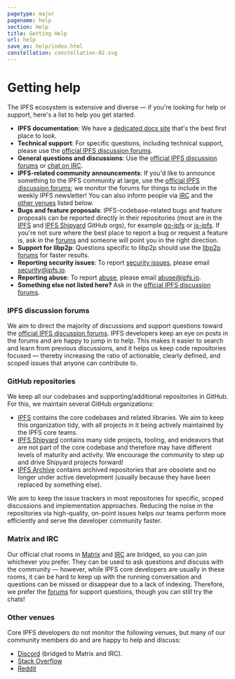 ```yaml
---
pagetype: major
pagename: help
section: Help
title: Getting Help
url: help
save_as: help/index.html
constellation: constellation-02.svg
---
```


# Getting help

<p class="lead"> The IPFS ecosystem is extensive and diverse — if you're looking for help or support, here's a list to help you get started.</p>

* **IPFS documentation**: We have a [dedicated docs site](https://docs-beta.ipfs.io) that's the best first place to look.
* **Technical support**: For specific questions, including technical support, please use the [official IPFS discussion forums](https://discuss.ipfs.io).
* **General questions and discussions**: Use the [official IPFS discussion forums](https://discuss.ipfs.io) or [chat on IRC](https://docs-beta.ipfs.io/community/irc/).
* **IPFS-related community announcements**: If you'd like to announce something to the IPFS community at large, use the [official IPFS discussion forums](https://discuss.ipfs.io); we monitor the forums for things to include in the weekly IPFS newsletter! You can also inform people via [IRC](https://docs-beta.ipfs.io/community/irc/) and the [other venues](#other-venues) listed below.
* **Bugs and feature proposals**: IPFS-codebase-related bugs and feature proposals can be reported directly in their repositories (most are in the [IPFS](https://github.com/ipfs) and [IPFS Shipyard](https://github.com/ipfs-shipyard) GitHub orgs), for example [go-ipfs](https://github.com/ipfs/go-ipfs) or [js-ipfs](https://github.com/ipfs/js-ipfs). If you're not sure where the best place to report a bug or request a feature is, ask in the [forums](https://discuss.ipfs.io) and someone will point you in the right direction.
* **Support for libp2p**: Questions specific to libp2p should use the [libp2p forums](https://discuss.libp2p.io) for faster results.
* **Reporting security issues**: To report [security issues](https://github.com/ipfs/community/blob/master/CONTRIBUTING.md#security-issues), please email <a href="mailto:security@ipfs.io">security@ipfs.io</a>.
* **Reporting abuse**: To report [abuse](https://github.com/ipfs/community/blob/master/code-of-conduct.md), please email <a href="mailto:abuse@ipfs.io">abuse@ipfs.io</a>.
* **Something else not listed here?** Ask in the [official IPFS discussion forums](https://discuss.ipfs.io).


### IPFS discussion forums

We aim to direct the majority of discussions and support questions toward the [official IPFS discussion forums](https://discuss.ipfs.io). IPFS developers keep an eye on posts in the forums and are happy to jump in to help. This makes it easier to search and learn from previous discussions, and it helps us keep code repositories focused — thereby increasing the ratio of actionable, clearly defined, and scoped issues that anyone can contribute to.

### GitHub repositories

We keep all our codebases and supporting/additional repositories in GitHub. For this, we maintain several GitHub organizations:

* [IPFS](https://github.com/ipfs) contains the core codebases and related libraries. We aim to keep this organization tidy, with all projects in it being actively maintained by the IPFS core teams.
* [IPFS Shipyard](https://github.com/ipfs-shipyard) contains many side projects, tooling, and endeavors that are not part of the core codebase and therefore may have different levels of maturity and activity. We encourage the community to step up and drive Shipyard projects forward!
* [IPFS Archive](https://github.com/ipfs-inactive) contains archived repositories that are obsolete and no longer under active development (usually because they have been replaced by something else).

We aim to keep the issue trackers in most repositories for specific, scoped discussions and implementation approaches. Reducing the noise in the repositories via high-quality, on-point issues helps our teams perform more efficiently and serve the developer community faster.

### Matrix and IRC

Our official chat rooms in [Matrix](https://riot.im/app/#/room/#ipfs:matrix.org) and [IRC](http://webchat.freenode.net/?channels=#ipfs) are bridged, so you can join
whichever you prefer. They can be used to ask questions and discuss with the community — however, while IPFS core developers are usually in these rooms, it can be hard to keep up with the running conversation and questions can be missed or disappear due to a lack of indexing. Therefore, we prefer the [forums](https://discuss.ipfs.io) for support questions, though you can still try the chats!

### Other venues

Core IPFS developers do not monitor the following venues, but many of our community members do and are happy to help and discuss:

* [Discord](https://discord.gg/24fmuwR) (bridged to Matrix and IRC).
* [Stack Overflow](https://stackoverflow.com/questions/tagged/ipfs)
* [Reddit](https://www.reddit.com/r/ipfs/)
